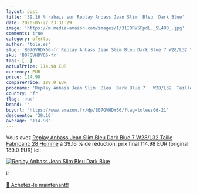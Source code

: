 ```yaml
---
layout: post
title: '39.16 % rabais sur Replay Anbass Jean Slim  Bleu  Dark Blue'
date: 2020-05-22 23:31:29
image: 'https://m.media-amazon.com/images/I/31IORV5PpdL._SL400_.jpg'
comments: true
category: ofertas
author: 'tole.es'
slug: 'B07GVHDY66-fr Replay Anbass Jean Slim Bleu Dark Blue 7 W28/L32 Taille...'
sku: 'B07GVHDY66-fr'
tags: [  ]
actualPrice: 114.98 EUR
currency: EUR
price: 114.98
comparePrice: 189.0 EUR
prodname: 'Replay Anbass Jean Slim  Bleu  Dark Blue 7   W28/L32  Taille Fabricant: 28  Homme'
country: 'fr'
flag: '🇫🇷'
brand: ''
buyurl: 'https://www.amazon.fr/dp/B07GVHDY66/?tag=tolees0d-21'
descuento: '39.16'
average: '114.98'
---
```


Vous avez [Replay Anbass Jean Slim  Bleu  Dark Blue 7   W28/L32  Taille Fabricant: 28  Homme](https://www.amazon.fr/dp/B07GVHDY66/?tag=tolees0d-21)  à  39.16 % de réduction, prix final  114.98 EUR (original: 189.0 EUR) ici:

[![Replay Anbass Jean Slim  Bleu  Dark Blue](https://m.media-amazon.com/images/I/31IORV5PpdL._SL400_.jpg)](https://www.amazon.fr/dp/B07GVHDY66/?tag=tolees0d-21)

ℹ️:


[🛒 Achetez-le maintenant!!](https://www.amazon.fr/dp/B07GVHDY66/?tag=tolees0d-21)
